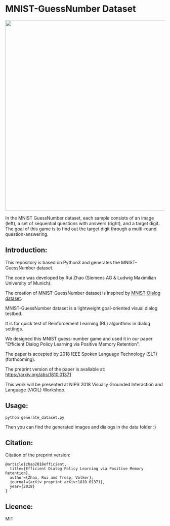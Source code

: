 # MNIST-GuessNumber Dataset

<p align="center">
  <img width="600" height="" src="https://github.com/ruizhaogit/MNIST-GuessNumber/blob/master/guess_number.png">
</p>

In the MNIST GuessNumber dataset, each sample consists of an image (left), a set of sequential questions with answers (right), and a target digit. The goal of this game is to find out the target digit through a multi-round question-answering.

## Introduction:  

This repository is based on Python3 and generates the MNIST-GuessNumber dataset.  

The code was developed by Rui Zhao (Siemens AG & Ludwig Maximilian University of Munich).  

The creation of MNIST-GuessNumber dataset is inspired by [MNIST-Dialog dataset][1].

MNIST-GuessNumber dataset is a lightweight goal-oriented visual dialog testbed.

It is for quick test of Reinforcement Learning (RL) algorithms in dialog settings.

We designed this MNIST guess-number game and used it in our paper "Efficient Dialog Policy Learning via Positive Memory Retention".

The paper is accepted by 2018 IEEE Spoken Language Technology (SLT) (forthcoming).

The preprint version of the paper is avaliable at: https://arxiv.org/abs/1810.01371

This work will be presented at NIPS 2018 Visually Grounded Interaction and Language (ViGIL) Workshop.



## Usage:  

```
python generate_dataset.py
```

Then you can find the generated images and dialogs in the data folder :)

## Citation:

Citation of the preprint version:

```
@article{zhao2018efficient,
  title={Efficient Dialog Policy Learning via Positive Memory Retention},
  author={Zhao, Rui and Tresp, Volker},
  journal={arXiv preprint arXiv:1810.01371},
  year={2018}
}
```

## Licence:

MIT


[1]: http://cvlab.postech.ac.kr/research/attmem/

